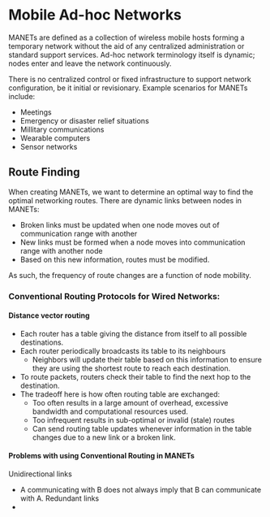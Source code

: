 # Mobile Ad-hoc Networks

MANETs are defined as a collection of wireless mobile hosts forming a temporary network without the aid of any centralized administration or standard support services. Ad-hoc network terminology itself is dynamic; nodes enter and leave the network continuously.

There is no centralized control or fixed infrastructure to support network configuration, be it initial or revisionary. Example scenarios for MANETs include:
- Meetings
- Emergency or disaster relief situations
- Millitary communications
- Wearable computers
- Sensor networks

## Route Finding

When creating MANETs, we want to determine an optimal way to find the optimal networking routes. There are dynamic links between nodes in MANETs:
- Broken links must be updated when one node moves out of communication range with another
- New links must be formed when a node moves into communication range with another node
- Based on this new information, routes must be modified.

As such, the frequency of route changes are a function of node mobility.

### Conventional Routing Protocols for Wired Networks:

#### Distance vector routing

- Each router has a table giving the distance from itself to all possible destinations.
- Each router periodically broadcasts its table to its neighbours
	- Neighbors will update their table based on this information to ensure they are using the shortest route to reach each destination.
- To route packets, routers check their table to find the next hop to the destination.
- The tradeoff here is how often routing table are exchanged:
	- Too often results in a large amount of overhead, excessive bandwidth and computational resources used.
	- Too infrequent results in sub-optimal or invalid (stale) routes
	- Can send routing table updates whenever information in the table changes due to a new link or a broken link.

#### Problems with using Conventional Routing in MANETs
Unidirectional links
- A communicating with B does not always imply that B can communicate with A.
Redundant links
- 
